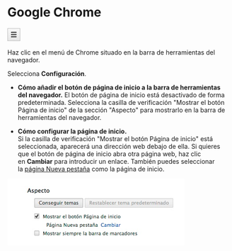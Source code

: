 
# Google Chrome


![](img/chrome1.jpg)

Haz clic en el menú de Chrome situado en la barra de herramientas del navegador.

Selecciona **Configuración**.

- **Cómo añadir el botón de página de inicio a la barra de herramientas del navegador.** El botón de página de inicio está desactivado de forma predeterminada. Selecciona la casilla de verificación "Mostrar el botón Página de inicio" de la sección "Aspecto" para mostrarlo en la barra de herramientas del navegador.

- **Cómo configurar la página de inicio.**<br/> Si la casilla de verificación "Mostrar el botón Página de inicio" está seleccionada, aparecerá una dirección web debajo de ella. Si quieres que el botón de página de inicio abra otra página web, haz clic en **Cambiar** para introducir un enlace. También puedes seleccionar la [página Nueva pestaña](https://support.google.com/chrome/answer/answer.py?answer=95451) como la página de inicio.


![2.20. Aspecto. Captura de pantalla.](img/chrome2.jpg)

 

 

